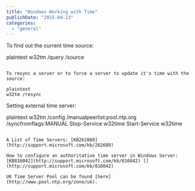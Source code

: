 ```yaml
---
title: "Windows Working with Time"
publishDate: "2015-04-23"
categories: 
  - "general"
---
```


To find out the current time source:

plaintext
w32tm /query /source
```

To resync a server or to force a server to update it's time with the source:

plaintext
w32tm /resync
```

Setting external time server:

plaintext
w32tm /config /manualpeerlist:pool.ntp.org /syncfromflags:MANUAL
Stop-Service w32time
Start-Service w32time
```

A List of Time Servers: [KB262860](http://support.microsoft.com/kb/262680) 

How to configure an authoritative time server in Windows Server: [KB816042](http://support.microsoft.com/kb/816042) [](http://support.microsoft.com/kb/816042)

UK Time Server Pool can be found [here](http://www.pool.ntp.org/zone/uk).
